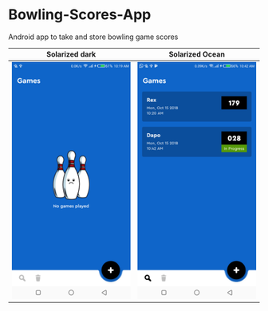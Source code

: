 # Bowling-Scores-App
Android app to take and store bowling game scores

Solarized dark                     |  Solarized Ocean
:---------------------------------:|:-----------------------------------:
![](/screenshots/one.png?raw=true) |  ![](/screenshots/two.png?raw=true)
